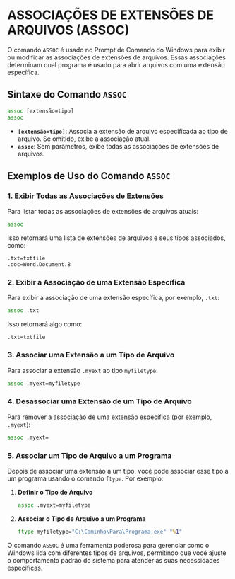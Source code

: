 # ASSOCIAÇÕES DE EXTENSÕES DE ARQUIVOS (ASSOC)
O comando `ASSOC` é usado no Prompt de Comando do Windows para exibir ou modificar as associações de extensões de arquivos. Essas associações determinam qual programa é usado para abrir arquivos com uma extensão específica.

## Sintaxe do Comando `ASSOC`
```cmd
assoc [extensão=tipo]
assoc
```

- **`[extensão=tipo]`**: Associa a extensão de arquivo especificada ao tipo de arquivo. Se omitido, exibe a associação atual.
- **`assoc`**: Sem parâmetros, exibe todas as associações de extensões de arquivos.

## Exemplos de Uso do Comando `ASSOC`
### 1. Exibir Todas as Associações de Extensões
Para listar todas as associações de extensões de arquivos atuais:

```cmd
assoc
```

Isso retornará uma lista de extensões de arquivos e seus tipos associados, como:

```
.txt=txtfile
.doc=Word.Document.8
```

### 2. Exibir a Associação de uma Extensão Específica
Para exibir a associação de uma extensão específica, por exemplo, `.txt`:

```cmd
assoc .txt
```

Isso retornará algo como:

```
.txt=txtfile
```

### 3. Associar uma Extensão a um Tipo de Arquivo
Para associar a extensão `.myext` ao tipo `myfiletype`:

```cmd
assoc .myext=myfiletype
```

### 4. Desassociar uma Extensão de um Tipo de Arquivo
Para remover a associação de uma extensão específica (por exemplo, `.myext`):

```cmd
assoc .myext=
```

### 5. Associar um Tipo de Arquivo a um Programa
Depois de associar uma extensão a um tipo, você pode associar esse tipo a um programa usando o comando `ftype`. Por exemplo:

1. **Definir o Tipo de Arquivo**

   ```cmd
   assoc .myext=myfiletype
   ```

2. **Associar o Tipo de Arquivo a um Programa**

   ```cmd
   ftype myfiletype="C:\Caminho\Para\Programa.exe" "%1"
   ```

O comando `ASSOC` é uma ferramenta poderosa para gerenciar como o Windows lida com diferentes tipos de arquivos, permitindo que você ajuste o comportamento padrão do sistema para atender às suas necessidades específicas.
